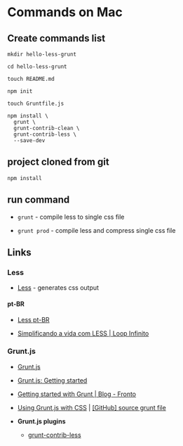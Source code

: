 # Commands on Mac

## Create commands list

```
mkdir hello-less-grunt

cd hello-less-grunt

touch README.md

npm init

touch Gruntfile.js

npm install \
  grunt \
  grunt-contrib-clean \
  grunt-contrib-less \
  --save-dev
```

## project cloned from git

```
npm install
```

## run command

* `grunt` - compile less to single css file

* `grunt prod` - compile less and compress single css file


## Links


### Less

* [Less](http://lesscss.org/) - generates css output

#### pt-BR

* [Less pt-BR](http://lesscss.loopinfinito.com.br/)

* [Simplificando a vida com LESS | Loop Infinito](http://loopinfinito.com.br/2012/06/19/simplificando-a-vida-com-less/)

### Grunt.js

* [Grunt.js](http://gruntjs.com/configuring-tasks)

* [Grunt.js: Getting started](http://gruntjs.com/getting-started)

* [Getting started with Grunt | Blog - Fronto](http://fronto.be/blog/detail/getting-started-with-grunt)

* [Using Grunt.js with CSS](http://blog.pamelafox.org/2012/05/using-gruntjs-with-css.html) | [[GitHub] source grunt file](https://github.com/pamelafox/5lide/blob/master/editor/grunt.js)

* **Grunt.js plugins**

  * [grunt-contrib-less](https://github.com/gruntjs/grunt-contrib-less)

